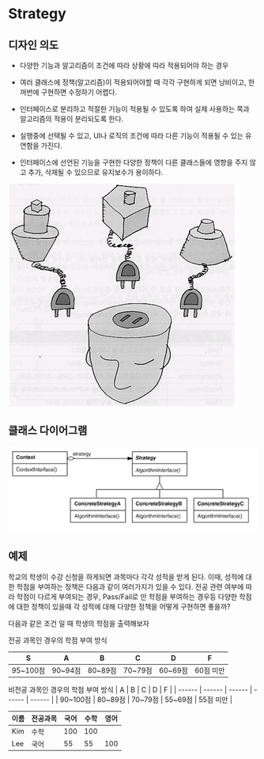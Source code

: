# Strategy

## 디자인 의도

- 다양한 기능과 알고리즘이 조건에 따라 상황에 따라 적용되어야 하는 경우

- 여러 클래스에 정책(알고리즘)이 적용되어야할 때 각각 구현하게 되면 낭비이고, 한꺼번에 구현하면 수정하기 어렵다.

- 인터페이스로 분리하고 적절한 기능이 적용될 수 있도록 하여 실제 사용하는 쪽과 알고리즘의 적용이 분리되도록 한다.

- 실행중에 선택될 수 있고, UI나 로직의 조건에 따라 다른 기능이 적용될 수 있는 유연함을 가진다. 

- 인터페이스에 선언된 기능을 구현한 다양한 정책이 다른 클래스들에 영향을 주지 않고 추가, 삭제될 수 있으므로 유지보수가 용이하다.


![strategy](./img/strategy.PNG)

## 클래스 다이어그램

![strategy](./img/strategy2.PNG)

## 예제

   학교의 학생이 수강 신청을 하게되면 과목마다 각각 성적을 받게 된다. 이때, 성적에 대한 학점을 부여하는 정책은 다음과 같이 여러가지가 있을 수 있다. 
   전공 관련 여부에 따라 학점이 다르게 부여되는 경우, Pass/Fail로 만 학점을 부여하는 경우등 다양한 학점에 대한 정책이 있을때 각 성적에 대해 다양한 정책을 어떻게 구현하면 좋을까?

   다음과 같은 조건 일 때 학생의 학점을 출력해보자

   전공 과목인 경우의 학점 부여 방식

   | S | A | B | C | D | F |
   | ------ | ------ | ------ | ------ | ------ | ------ |
   | 95~100점 | 90~94점 | 80~89점 | 70~79점 | 60~69점 | 60점 미만 |


   비전공 과목인 경우의 학점 부여 방식
   | A | B | C | D | F |
   | ------ | ------ | ------ | ------ | ------ |
   | 90~100점 | 80~89점 | 70~79점 | 55~69점 | 55점 미만 |


   | 이름 | 전공과목 | 국어 | 수학 | 영어 
   | ----- | ------ | ------ | ------ | ------ |
   | Kim | 수학 | 100 | 100 |  |
   | Lee | 국어 | 55 | 55 | 100
   

